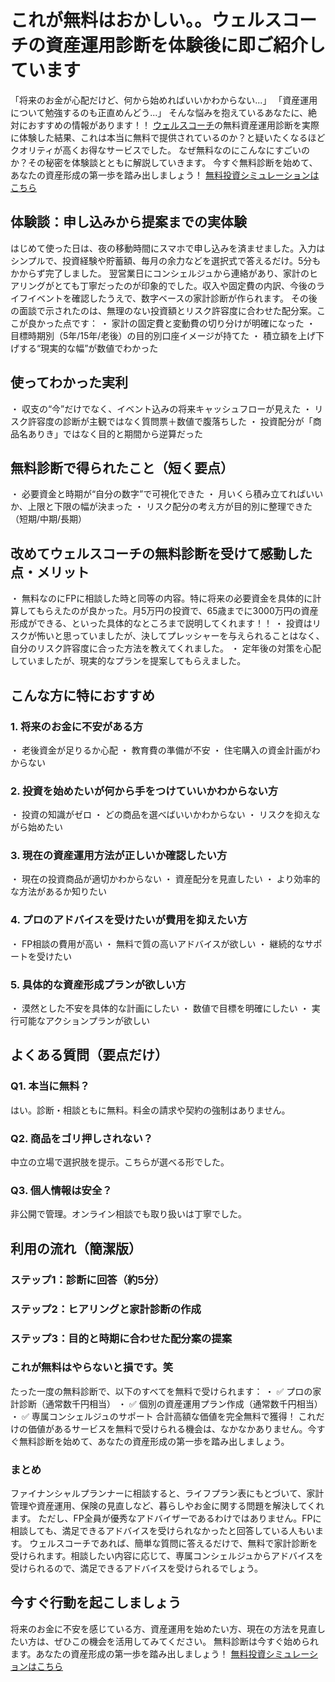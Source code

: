 # これが無料はおかしい。。ウェルスコーチの資産運用診断を体験後に即ご紹介しています
「将来のお金が心配だけど、何から始めればいいかわからない...」
「資産運用について勉強するのも正直めんどう...」
そんな悩みを抱えているあなたに、絶対におすすめの情報があります！！
[ウェルスコーチ](https://wealth-coach.jp/)の無料資産運用診断を実際に体験した結果、これは本当に無料で提供されているのか？と疑いたくなるほどクオリティが高くお得なサービスでした。
なぜ無料なのにこんなにすごいのか？その秘密を体験談とともに解説していきます。
今すぐ無料診断を始めて、あなたの資産形成の第一歩を踏み出しましょう！
[無料投資シミュレーションはこちら](https://wealth-coach.jp/)
## 体験談：申し込みから提案までの実体験
はじめて使った日は、夜の移動時間にスマホで申し込みを済ませました。入力はシンプルで、投資経験や貯蓄額、毎月の余力などを選択式で答えるだけ。5分もかからず完了しました。
翌営業日にコンシェルジュから連絡があり、家計のヒアリングがとても丁寧だったのが印象的でした。収入や固定費の内訳、今後のライフイベントを確認したうえで、数字ベースの家計診断が作られます。
その後の面談で示されたのは、無理のない投資額とリスク許容度に合わせた配分案。ここが良かった点です：
・ 家計の固定費と変動費の切り分けが明確になった
・ 目標時期別（5年/15年/老後）の目的別口座イメージが持てた
・ 積立額を上げ下げする“現実的な幅”が数値でわかった
## 使ってわかった実利
・ 収支の“今”だけでなく、イベント込みの将来キャッシュフローが見えた
・ リスク許容度の診断が主観ではなく質問票＋数値で腹落ちした
・ 投資配分が「商品名ありき」ではなく目的と期間から逆算だった
## 無料診断で得られたこと（短く要点）
・ 必要資金と時期が“自分の数字”で可視化できた
・ 月いくら積み立てればいいか、上限と下限の幅が決まった
・ リスク配分の考え方が目的別に整理できた（短期/中期/長期）
## 改めてウェルスコーチの無料診断を受けて感動した点・メリット
・ 無料なのにFPに相談した時と同等の内容。特に将来の必要資金を具体的に計算してもらえたのが良かった。月5万円の投資で、65歳までに3000万円の資産形成ができる、といった具体的なところまで説明してくれます！！
・ 投資はリスクが怖いと思っていましたが、決してプレッシャーを与えられることはなく、自分のリスク許容度に合った方法を教えてくれました。
・ 定年後の対策を心配していましたが、現実的なプランを提案してもらえました。
## こんな方に特におすすめ
### 1. 将来のお金に不安がある方
・ 老後資金が足りるか心配
・ 教育費の準備が不安
・ 住宅購入の資金計画がわからない
### 2. 投資を始めたいが何から手をつけていいかわからない方
・ 投資の知識がゼロ
・ どの商品を選べばいいかわからない
・ リスクを抑えながら始めたい
### 3. 現在の資産運用方法が正しいか確認したい方
・ 現在の投資商品が適切かわからない
・ 資産配分を見直したい
・ より効率的な方法があるか知りたい
### 4. プロのアドバイスを受けたいが費用を抑えたい方
・ FP相談の費用が高い
・ 無料で質の高いアドバイスが欲しい
・ 継続的なサポートを受けたい
### 5. 具体的な資産形成プランが欲しい方
・ 漠然とした不安を具体的な計画にしたい
・ 数値で目標を明確にしたい
・ 実行可能なアクションプランが欲しい
## よくある質問（要点だけ）
### Q1. 本当に無料？
はい。診断・相談ともに無料。料金の請求や契約の強制はありません。
### Q2. 商品をゴリ押しされない？
中立の立場で選択肢を提示。こちらが選べる形でした。
### Q3. 個人情報は安全？
非公開で管理。オンライン相談でも取り扱いは丁寧でした。
## 利用の流れ（簡潔版）
### ステップ1：診断に回答（約5分）
### ステップ2：ヒアリングと家計診断の作成
### ステップ3：目的と時期に合わせた配分案の提案
### これが無料はやらないと損です。笑
たった一度の無料診断で、以下のすべてを無料で受けられます：
・ ✅ プロの家計診断（通常数千円相当）
・ ✅ 個別の資産運用プラン作成（通常数千円相当）
・ ✅ 専属コンシェルジュのサポート
合計高額な価値を完全無料で獲得！
これだけの価値があるサービスを無料で受けられる機会は、なかなかありません。今すぐ無料診断を始めて、あなたの資産形成の第一歩を踏み出しましょう。
### まとめ
ファイナンシャルプランナーに相談すると、ライフプラン表にもとづいて、家計管理や資産運用、保険の見直しなど、暮らしやお金に関する問題を解決してくれます。
ただし、FP全員が優秀なアドバイザーであるわけではありません。FPに相談しても、満足できるアドバイスを受けられなかったと回答している人もいます。
ウェルスコーチであれば、簡単な質問に答えるだけで、無料で家計診断を受けられます。相談したい内容に応じて、専属コンシェルジュからアドバイスを受けられるので、満足できるアドバイスを受けられるでしょう。
## 今すぐ行動を起こしましょう
将来のお金に不安を感じている方、資産運用を始めたい方、現在の方法を見直したい方は、ぜひこの機会を活用してみてください。
無料診断は今すぐ始められます。あなたの資産形成の第一歩を踏み出しましょう！
[無料投資シミュレーションはこちら](https://wealth-coach.jp/)
